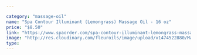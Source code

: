 ```yaml
---

category: "massage-oil"
name: "Spa Contour Illuminant (Lemongrass) Massage Oil - 16 oz"
price: "$8.50"
link: "https://www.spaorder.com/spa-contour-illuminant-lemongrass-massage-oil-16-oz/"
image: "http://res.cloudinary.com/fleuroils/image/upload/v1474522880/Massage%20Oil/16_oz.jpg"
type: 
---
```

